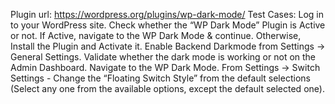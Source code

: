 Plugin url: https://wordpress.org/plugins/wp-dark-mode/
Test Cases:
Log in to your WordPress site.
Check whether the “WP Dark Mode” Plugin is Active or not.
If Active, navigate to the WP Dark Mode & continue. Otherwise, Install the Plugin and Activate it.
Enable Backend Darkmode from Settings -> General Settings.
Validate whether the dark mode is working or not on the Admin Dashboard.
Navigate to the WP Dark Mode.
From Settings -> Switch Settings - Change the “Floating Switch Style” from the default selections (Select any one from the available options, except the default selected one).
